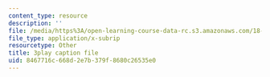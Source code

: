 ```yaml
---
content_type: resource
description: ''
file: /media/https%3A/open-learning-course-data-rc.s3.amazonaws.com/18-01sc-single-variable-calculus-fall-2010/8467716c668d2e7b379f8680c26535e0_XRkgBWbWvg4.srt
file_type: application/x-subrip
resourcetype: Other
title: 3play caption file
uid: 8467716c-668d-2e7b-379f-8680c26535e0
---
```

